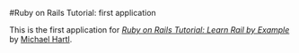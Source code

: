 #Ruby on Rails Tutorial:  first application	

This is the first application for
[*Ruby on Rails Tutorial: Learn Rail by Example*](http://railstutorial.org/) by [Michael Hartl](http://michaelhartl.com/).